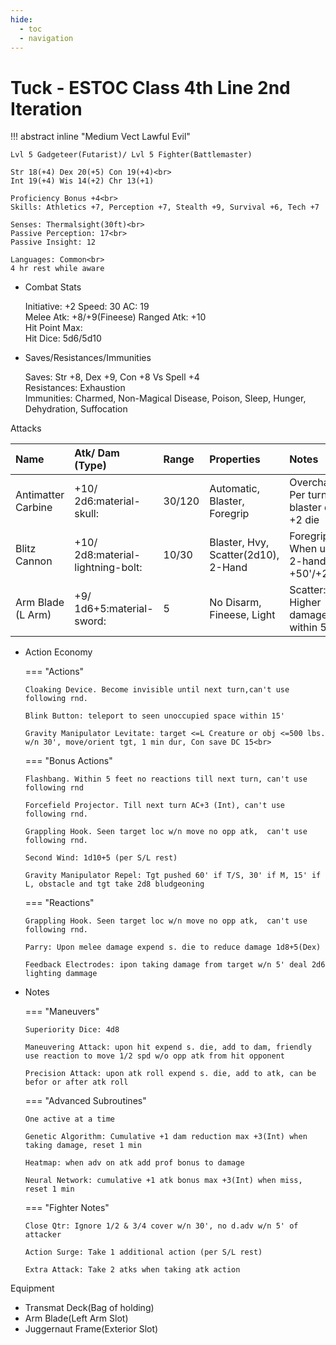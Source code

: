 ```yaml
---
hide:
  - toc
  - navigation
---
```


# Tuck - ESTOC Class 4th Line 2nd Iteration

!!! abstract inline "Medium Vect Lawful Evil"

    Lvl 5 Gadgeteer(Futarist)/ Lvl 5 Fighter(Battlemaster)

    Str 18(+4) Dex 20(+5) Con 19(+4)<br>
    Int 19(+4) Wis 14(+2) Chr 13(+1)

    Proficiency Bonus +4<br>
    Skills: Athletics +7, Perception +7, Stealth +9, Survival +6, Tech +7

    Senses: Thermalsight(30ft)<br>
    Passive Perception: 17<br>
    Passive Insight: 12

    Languages: Common<br>
    4 hr rest while aware

<div class="grid cards" markdown>

-   Combat Stats

    Initiative: +2 Speed: 30 AC: 19<br>
    Melee Atk: +8/+9(Fineese) Ranged Atk: +10<br>
    Hit Point Max:<br>
    Hit Dice: 5d6/5d10

-   Saves/Resistances/Immunities

    Saves: Str +8, Dex +9, Con +8 Vs Spell +4<br>
    Resistances: Exhaustion<br>
    Immunities: Charmed, Non-Magical Disease, Poison, Sleep, Hunger, Dehydration, Suffocation

</div>

Attacks

| Name                | Atk/ Dam (Type)                   | Range  | Properties                          | Notes                                   |
| :-----------------  | :------------------------------   |:------ | :---------------------------------- | :-------------------------------------- |
| Antimatter Carbine  | +10/ 2d6:material-skull:          | 30/120 | Automatic, Blaster, Foregrip        | Overcharge: Per turn blaster dam +2 die |
| Blitz Cannon        | +10/ 2d8:material-lightning-bolt: | 10/30  | Blaster, Hvy, Scatter(2d10), 2-Hand | Foregrip: When used 2-handed +50'/+200' |
| Arm Blade (L Arm)   | +9/ 1d6+5:material-sword:         | 5      | No Disarm, Fineese, Light           | Scatter: Higher damage within 5'        |

<div class="grid cards" markdown>

-   Action Economy

    === "Actions"
    
        Cloaking Device. Become invisible until next turn,can't use following rnd.
    
        Blink Button: teleport to seen unoccupied space within 15'
    
        Gravity Manipulator Levitate: target <=L Creature or obj <=500 lbs. w/n 30', move/orient tgt, 1 min dur, Con save DC 15<br>
    
    === "Bonus Actions"
    
        Flashbang. Within 5 feet no reactions till next turn, can't use following rnd
    
        Forcefield Projector. Till next turn AC+3 (Int), can't use following rnd.
    
        Grappling Hook. Seen target loc w/n move no opp atk,  can't use following rnd.
    
        Second Wind: 1d10+5 (per S/L rest)
    
        Gravity Manipulator Repel: Tgt pushed 60' if T/S, 30' if M, 15' if L, obstacle and tgt take 2d8 bludgeoning
    
    === "Reactions"
    
        Grappling Hook. Seen target loc w/n move no opp atk,  can't use following rnd.
    
        Parry: Upon melee damage expend s. die to reduce damage 1d8+5(Dex)
    
        Feedback Electrodes: ipon taking damage from target w/n 5' deal 2d6 lighting dammage

-   Notes

    === "Maneuvers"
    
        Superiority Dice: 4d8
    
        Maneuvering Attack: upon hit expend s. die, add to dam, friendly use reaction to move 1/2 spd w/o opp atk from hit opponent
    
        Precision Attack: upon atk roll expend s. die, add to atk, can be befor or after atk roll
    
    === "Advanced Subroutines"
    
        One active at a time
    
        Genetic Algorithm: Cumulative +1 dam reduction max +3(Int) when taking damage, reset 1 min
    
        Heatmap: when adv on atk add prof bonus to damage
    
        Neural Network: cumulative +1 atk bonus max +3(Int) when miss, reset 1 min

    === "Fighter Notes"
    
        Close Qtr: Ignore 1/2 & 3/4 cover w/n 30', no d.adv w/n 5' of attacker
    
        Action Surge: Take 1 additional action (per S/L rest)
    
        Extra Attack: Take 2 atks when taking atk action

</div>

Equipment

- Transmat Deck(Bag of holding)
- Arm Blade(Left Arm Slot)
- Juggernaut Frame(Exterior Slot)
